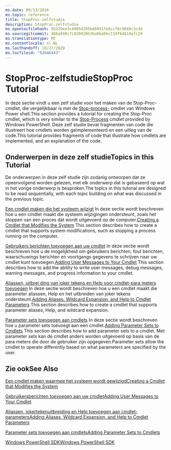 ```yaml
---
ms.date: 09/13/2016
ms.topic: reference
title: StopProc-zelfstudie
description: StopProc-zelfstudie
ms.openlocfilehash: 95229ee3c4905d295bd6991fe8ccf8c9840c3cdd
ms.sourcegitcommit: 488a940c7c828820b36a6ba56c119f64614afc29
ms.translationtype: MT
ms.contentlocale: nl-NL
ms.lasthandoff: 10/27/2020
ms.locfileid: "92646443"
---
```

# <a name="stopproc-tutorial"></a><span data-ttu-id="e5a58-103">StopProc-zelfstudie</span><span class="sxs-lookup"><span data-stu-id="e5a58-103">StopProc Tutorial</span></span>

<span data-ttu-id="e5a58-104">In deze sectie vindt u een zelf studie voor het maken van de Stop-Proc-cmdlet, die vergelijkbaar is met de [Stop-process-](/powershell/module/Microsoft.PowerShell.Management/Stop-Process) cmdlet van Windows Power shell.</span><span class="sxs-lookup"><span data-stu-id="e5a58-104">This section provides a tutorial for creating the Stop-Proc cmdlet, which is very similar to the [Stop-Process](/powershell/module/Microsoft.PowerShell.Management/Stop-Process) cmdlet provided by Windows PowerShell.</span></span> <span data-ttu-id="e5a58-105">Deze zelf studie bevat fragmenten van code die illustreert hoe cmdlets worden geïmplementeerd en een uitleg van de code.</span><span class="sxs-lookup"><span data-stu-id="e5a58-105">This tutorial provides fragments of code that illustrate how cmdlets are implemented, and an explanation of the code.</span></span>

## <a name="topics-in-this-tutorial"></a><span data-ttu-id="e5a58-106">Onderwerpen in deze zelf studie</span><span class="sxs-lookup"><span data-stu-id="e5a58-106">Topics in this Tutorial</span></span>

<span data-ttu-id="e5a58-107">De onderwerpen in deze zelf studie zijn zodanig ontworpen dat ze opeenvolgend worden gelezen, met elk onderwerp dat is gebaseerd op wat in het vorige onderwerp is besproken.</span><span class="sxs-lookup"><span data-stu-id="e5a58-107">The topics in this tutorial are designed to be read sequentially, with each topic building on what was discussed in the previous topic.</span></span>

<span data-ttu-id="e5a58-108">[Een cmdlet maken die het systeem wijzigt](./creating-a-cmdlet-that-modifies-the-system.md) In deze sectie wordt beschreven hoe u een cmdlet maakt die systeem wijzigingen ondersteunt, zoals het stoppen van een proces dat wordt uitgevoerd op de computer.</span><span class="sxs-lookup"><span data-stu-id="e5a58-108">[Creating a Cmdlet that Modifies the System](./creating-a-cmdlet-that-modifies-the-system.md) This section describes how to create a cmdlet that supports system modifications, such as stopping a process running on the computer.</span></span>

<span data-ttu-id="e5a58-109">[Gebruikers berichten toevoegen aan uw cmdlet](./adding-user-messages-to-your-cmdlet.md) In deze sectie wordt beschreven hoe u de mogelijkheid om gebruikers berichten, fout berichten, waarschuwings berichten en voortgangs gegevens te schrijven naar uw cmdlet kunt toevoegen.</span><span class="sxs-lookup"><span data-stu-id="e5a58-109">[Adding User Messages to Your Cmdlet](./adding-user-messages-to-your-cmdlet.md) This section describes how to add the ability to write user messages, debug messages, warning messages, and progress information to your cmdlet.</span></span>

<span data-ttu-id="e5a58-110">[Aliassen, uitbrei ding van joker tekens en Help voor cmdlet-para meters toevoegen](./adding-aliases-wildcard-expansion-and-help-to-cmdlet-parameters.md) In deze sectie wordt beschreven hoe u een cmdlet maakt die parameter aliassen, Help en het uitbreiden van joker tekens ondersteunt.</span><span class="sxs-lookup"><span data-stu-id="e5a58-110">[Adding Aliases, Wildcard Expansion, and Help to Cmdlet Parameters](./adding-aliases-wildcard-expansion-and-help-to-cmdlet-parameters.md) This section describes how to create a cmdlet that supports parameter aliases, Help, and wildcard expansion.</span></span>

<span data-ttu-id="e5a58-111">[Parameter sets toevoegen aan cmdlets](./adding-parameter-sets-to-a-cmdlet.md) In deze sectie wordt beschreven hoe u parameter sets toevoegt aan een cmdlet.</span><span class="sxs-lookup"><span data-stu-id="e5a58-111">[Adding Parameter Sets to Cmdlets](./adding-parameter-sets-to-a-cmdlet.md) This section describes how to add parameter sets to a cmdlet.</span></span> <span data-ttu-id="e5a58-112">Met parameter sets kan de cmdlet anders worden uitgevoerd op basis van de para meters die door de gebruiker zijn opgegeven.</span><span class="sxs-lookup"><span data-stu-id="e5a58-112">Parameter sets allow the cmdlet to operate differently based on what parameters are specified by the user.</span></span>

## <a name="see-also"></a><span data-ttu-id="e5a58-113">Zie ook</span><span class="sxs-lookup"><span data-stu-id="e5a58-113">See Also</span></span>

[<span data-ttu-id="e5a58-114">Een cmdlet maken waarmee het systeem wordt gewijzigd</span><span class="sxs-lookup"><span data-stu-id="e5a58-114">Creating a Cmdlet that Modifies the System</span></span>](./creating-a-cmdlet-that-modifies-the-system.md)

[<span data-ttu-id="e5a58-115">Gebruikersberichten toevoegen aan uw cmdlet</span><span class="sxs-lookup"><span data-stu-id="e5a58-115">Adding User Messages to Your Cmdlet</span></span>](./adding-user-messages-to-your-cmdlet.md)

[<span data-ttu-id="e5a58-116">Aliassen, jokertekenuitbreiding en Help toevoegen aan cmdlet-parameters</span><span class="sxs-lookup"><span data-stu-id="e5a58-116">Adding Aliases, Wildcard Expansion, and Help to Cmdlet Parameters</span></span>](./adding-aliases-wildcard-expansion-and-help-to-cmdlet-parameters.md)

[<span data-ttu-id="e5a58-117">Parameter sets toevoegen aan cmdlets</span><span class="sxs-lookup"><span data-stu-id="e5a58-117">Adding Parameter Sets to Cmdlets</span></span>](./adding-parameter-sets-to-a-cmdlet.md)

[<span data-ttu-id="e5a58-118">Windows PowerShell SDK</span><span class="sxs-lookup"><span data-stu-id="e5a58-118">Windows PowerShell SDK</span></span>](../windows-powershell-reference.md)
